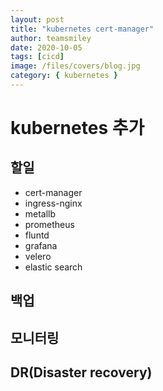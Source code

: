 ```yaml
---
layout: post
title: "kubernetes cert-manager"
author: teamsmiley
date: 2020-10-05
tags: [cicd]
image: /files/covers/blog.jpg
category: { kubernetes }
---
```


# kubernetes 추가

## 할일

- cert-manager
- ingress-nginx
- metallb
- prometheus
- fluntd
- grafana
- velero
- elastic search


## 백업

## 모니터링

## DR(Disaster recovery)
